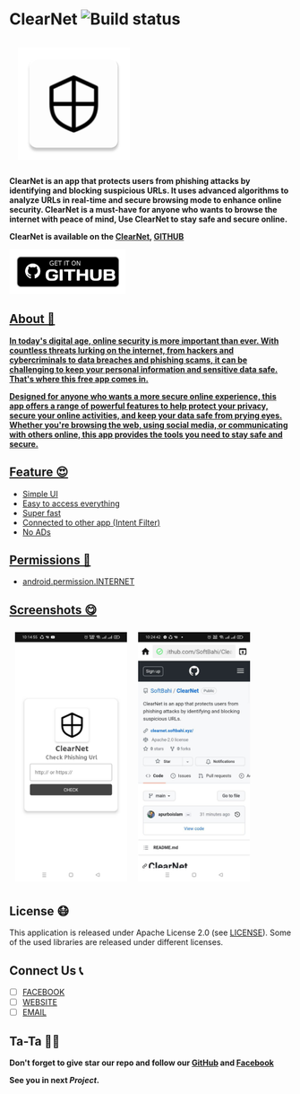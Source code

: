 # ClearNet ![Build status](https://img.shields.io/badge/ClearNet%20Beta-18.04.23-2ea44f?style=for-the-badge)
<img src="/.assets/ic_launcher.png" align="center"
width="200" hspace="15" vspace="15">


**ClearNet is an app that protects users from phishing attacks by identifying and blocking suspicious URLs. It uses advanced algorithms to analyze URLs in real-time and secure browsing mode to enhance online security. ClearNet is a must-have for anyone who wants to browse the internet with peace of mind, Use ClearNet to stay safe and secure online.**

**ClearNet is available on the [ClearNet](https://clearnet.softbahi.xyz), [GITHUB](https://github.com/SoftBahi/ClearNet)</img>**
<br>
<p align="left">
<a href="https://github.com/SoftBahi/ClearNet/releases/tag/ClearNet_V_B-18.04.23">
    <img alt="Get it on GITHUB"
    height="80"
    src="/.assets/download_github.png" />
    
    
## About 🤯
**In today's digital age, online security is more important than ever. With countless threats lurking on the internet, from hackers and cybercriminals to data breaches and phishing scams, it can be challenging to keep your personal information and sensitive data safe. That's where this free app comes in.**

**Designed for anyone who wants a more secure online experience, this app offers a range of powerful features to help protect your privacy, secure your online activities, and keep your data safe from prying eyes. Whether you're browsing the web, using social media, or communicating with others online, this app provides the tools you need to stay safe and secure.**


## Feature 😍

- Simple UI
- Easy to access everything
- Super fast
- Connected to other app (Intent Filter)
- No ADs


## Permissions 🔐

- android.permission.INTERNET



## Screenshots 😋

[<img src="/.assets/ss1.jpg" align="left"
width="200"
    hspace="10" vspace="10">](/.assets/ss1.jpg)
    
[<img src="/.assets/ss2.jpg" align="center"
width="200"
    hspace="10" vspace="10">](/.assets/ss2.jpg)


## License 😷

This application is released under Apache License 2.0 (see [LICENSE](https://github.com/SoftBahi/ClearNet/blob/main/LICENSE)).
Some of the used libraries are released under different licenses.

## Connect Us 📞

- [ ] [FACEBOOK](https://facebook.com/SoftBahi)
- [ ] [WEBSITE](https://softbahi.xyz)
- [ ] [EMAIL](clearnet@softbahi.xyz)

## Ta-Ta 👋🏻

**Don't forget to give star our repo and follow our [GitHub](https://github.com/SoftBahi) and [Facebook](https://facebook.com/softbahi)**

**See you in next _Project_.**

